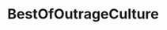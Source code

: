 ---
title: BestOfOutrageCulture
crosslinks:
- onguardforthee
- MGTOW
- The_Donald
- KotakuInAction
- '2013'
- BannedFromThe_Donald
- facepalm
- AsABlackMan
- Incels
- conspiracy
- BooCRedux
- AskHistorians
- technology
- startrek
- shittankiessay
- PS4
- vexillology
- stephenking
- TheRealMisandry
- CatsStandingUp
---